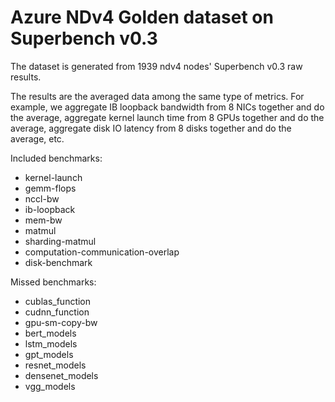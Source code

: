 # Azure NDv4 Golden dataset on Superbench v0.3

The dataset is generated from 1939 ndv4 nodes' Superbench v0.3 raw results.

The results are the averaged data among the same type of metrics. For example, we aggregate IB loopback bandwidth from 8 NICs together and do the average, aggregate kernel launch time from 8 GPUs together and do the average, aggregate disk IO latency from 8 disks together and do the average, etc.

Included benchmarks: 

-   kernel-launch
-   gemm-flops
-   nccl-bw
-   ib-loopback
-   mem-bw
-   matmul
-   sharding-matmul 
-   computation-communication-overlap
-   disk-benchmark


Missed benchmarks: 

-  cublas_function
-  cudnn_function
-  gpu-sm-copy-bw
-  bert_models
-  lstm_models
-  gpt_models
-  resnet_models
-  densenet_models
-  vgg_models
